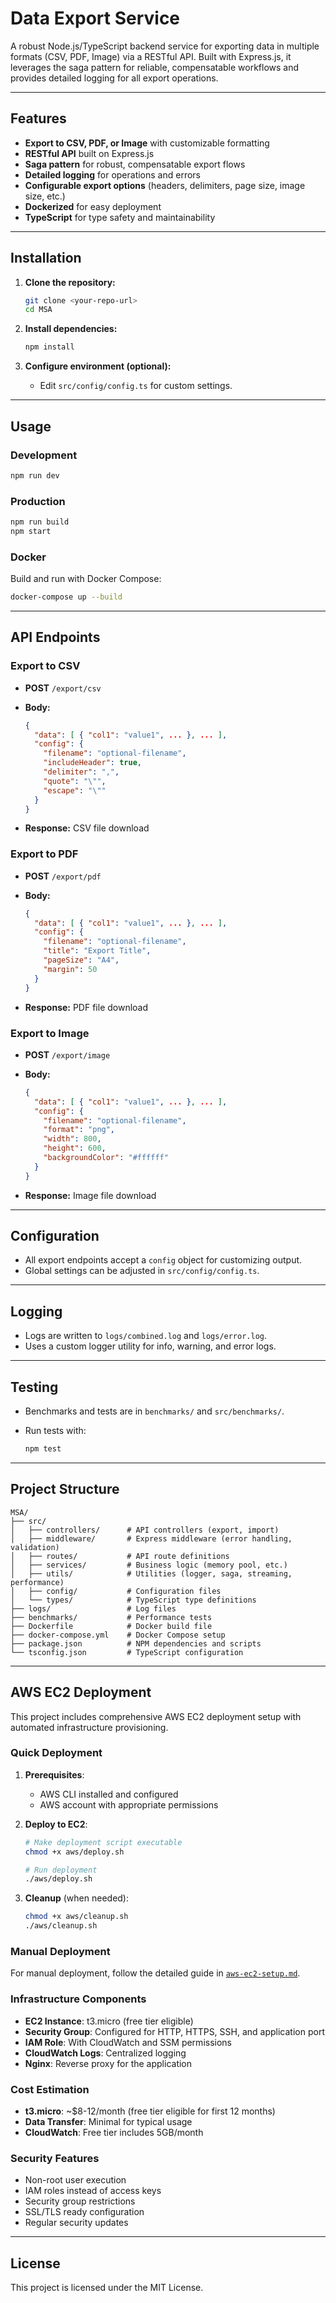 # Data Export Service

A robust Node.js/TypeScript backend service for exporting data in multiple formats (CSV, PDF, Image) via a RESTful API. Built with Express.js, it leverages the saga pattern for reliable, compensatable workflows and provides detailed logging for all export operations.

---

## Features

- **Export to CSV, PDF, or Image** with customizable formatting
- **RESTful API** built on Express.js
- **Saga pattern** for robust, compensatable export flows
- **Detailed logging** for operations and errors
- **Configurable export options** (headers, delimiters, page size, image size, etc.)
- **Dockerized** for easy deployment
- **TypeScript** for type safety and maintainability

---

## Installation

1. **Clone the repository:**

   ```bash
   git clone <your-repo-url>
   cd MSA
   ```

2. **Install dependencies:**

   ```bash
   npm install
   ```

3. **Configure environment (optional):**
   - Edit `src/config/config.ts` for custom settings.

---

## Usage

### Development

```bash
npm run dev
```

### Production

```bash
npm run build
npm start
```

### Docker

Build and run with Docker Compose:

```bash
docker-compose up --build
```

---

## API Endpoints

### Export to CSV

- **POST** `/export/csv`
- **Body:**

  ```json
  {
    "data": [ { "col1": "value1", ... }, ... ],
    "config": {
      "filename": "optional-filename",
      "includeHeader": true,
      "delimiter": ",",
      "quote": "\"",
      "escape": "\""
    }
  }
  ```

- **Response:** CSV file download

### Export to PDF

- **POST** `/export/pdf`
- **Body:**

  ```json
  {
    "data": [ { "col1": "value1", ... }, ... ],
    "config": {
      "filename": "optional-filename",
      "title": "Export Title",
      "pageSize": "A4",
      "margin": 50
    }
  }
  ```

- **Response:** PDF file download

### Export to Image

- **POST** `/export/image`
- **Body:**

  ```json
  {
    "data": [ { "col1": "value1", ... }, ... ],
    "config": {
      "filename": "optional-filename",
      "format": "png",
      "width": 800,
      "height": 600,
      "backgroundColor": "#ffffff"
    }
  }
  ```

- **Response:** Image file download

---

## Configuration

- All export endpoints accept a `config` object for customizing output.
- Global settings can be adjusted in `src/config/config.ts`.

---

## Logging

- Logs are written to `logs/combined.log` and `logs/error.log`.
- Uses a custom logger utility for info, warning, and error logs.

---

## Testing

- Benchmarks and tests are in `benchmarks/` and `src/benchmarks/`.
- Run tests with:

  ```bash
  npm test
  ```

---

## Project Structure

```
MSA/
├── src/
│   ├── controllers/      # API controllers (export, import)
│   ├── middleware/       # Express middleware (error handling, validation)
│   ├── routes/           # API route definitions
│   ├── services/         # Business logic (memory pool, etc.)
│   ├── utils/            # Utilities (logger, saga, streaming, performance)
│   ├── config/           # Configuration files
│   └── types/            # TypeScript type definitions
├── logs/                 # Log files
├── benchmarks/           # Performance tests
├── Dockerfile            # Docker build file
├── docker-compose.yml    # Docker Compose setup
├── package.json          # NPM dependencies and scripts
└── tsconfig.json         # TypeScript configuration
```

---

## AWS EC2 Deployment

This project includes comprehensive AWS EC2 deployment setup with automated infrastructure provisioning.

### Quick Deployment

1. **Prerequisites**:

   - AWS CLI installed and configured
   - AWS account with appropriate permissions

2. **Deploy to EC2**:

   ```bash
   # Make deployment script executable
   chmod +x aws/deploy.sh

   # Run deployment
   ./aws/deploy.sh
   ```

3. **Cleanup** (when needed):
   ```bash
   chmod +x aws/cleanup.sh
   ./aws/cleanup.sh
   ```

### Manual Deployment

For manual deployment, follow the detailed guide in [`aws-ec2-setup.md`](aws-ec2-setup.md).

### Infrastructure Components

- **EC2 Instance**: t3.micro (free tier eligible)
- **Security Group**: Configured for HTTP, HTTPS, SSH, and application port
- **IAM Role**: With CloudWatch and SSM permissions
- **CloudWatch Logs**: Centralized logging
- **Nginx**: Reverse proxy for the application

### Cost Estimation

- **t3.micro**: ~$8-12/month (free tier eligible for first 12 months)
- **Data Transfer**: Minimal for typical usage
- **CloudWatch**: Free tier includes 5GB/month

### Security Features

- Non-root user execution
- IAM roles instead of access keys
- Security group restrictions
- SSL/TLS ready configuration
- Regular security updates

---

## License

This project is licensed under the MIT License.
